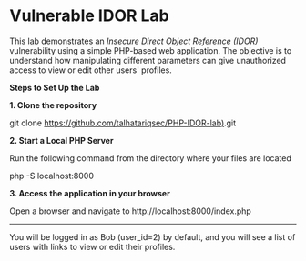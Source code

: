 # Vulnerable IDOR Lab

This lab demonstrates an *Insecure Direct Object Reference (IDOR)* vulnerability using a simple PHP-based web application. The objective is to understand how manipulating different parameters can give unauthorized access to view or edit other users' profiles.

**Steps to Set Up the Lab**

**1. Clone the repository**

git clone [https://github.com/talhatariqsec/PHP-IDOR-lab)](https://github.com/Laburity/vulnerable-IDOR-lab).git


**2. Start a Local PHP Server**

Run the following command from the directory where your files are located

php -S localhost:8000


**3. Access the application in your browser**

Open a browser and navigate to http://localhost:8000/index.php

-----------

You will be logged in as Bob (user_id=2) by default, and you will see a list of users with links to view or edit their profiles.
